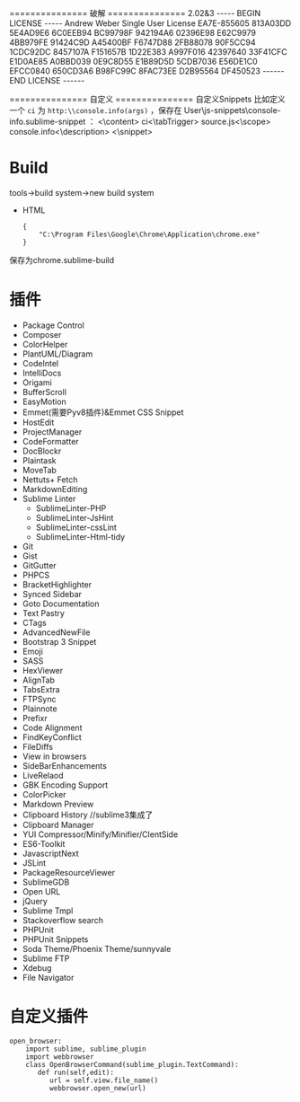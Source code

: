 =============== 破解 ===============
2.02&3
----- BEGIN LICENSE -----
Andrew Weber
Single User License
EA7E-855605
813A03DD 5E4AD9E6 6C0EEB94 BC99798F
942194A6 02396E98 E62C9979 4BB979FE
91424C9D A45400BF F6747D88 2FB88078
90F5CC94 1CDC92DC 8457107A F151657B
1D22E383 A997F016 42397640 33F41CFC
E1D0AE85 A0BBD039 0E9C8D55 E1B89D5D
5CDB7036 E56DE1C0 EFCC0840 650CD3A6
B98FC99C 8FAC73EE D2B95564 DF450523
------ END LICENSE ------

=============== 自定义 ===============
自定义Snippets
    比如定义一个 `ci` 为 `http:\\console.info(args)` ，保存在 User\js-snippets\console-info.sublime-snippet ：
    <snippet>
        <content><![CDATA[console.info(${1})]]><\content>
        <tabTrigger>ci<\tabTrigger>
        <scope>source.js<\scope>
        <description>console.info<\description>
    <\snippet>
# Build

tools->build system->new build system

- HTML 

    ```
    {
        "C:\Program Files\Google\Chrome\Application\chrome.exe"
    }
    ```

保存为chrome.sublime-build


# 插件

- Package Control
- Composer
- ColorHelper
- PlantUML/Diagram
- CodeIntel
- IntelliDocs
- Origami
- BufferScroll
- EasyMotion
- Emmet(需要Pyv8插件)&Emmet CSS Snippet
- HostEdit
- ProjectManager
- CodeFormatter
- DocBlockr
- Plaintask
- MoveTab
- Nettuts+ Fetch
- MarkdownEditing
- Sublime Linter
    + SublimeLinter-PHP
    + SublimeLinter-JsHint
    + SublimeLinter-cssLint
    + SublimeLinter-Html-tidy
- Git
- Gist
- GitGutter
- PHPCS
- BracketHighlighter
- Synced Sidebar
- Goto Documentation
- Text Pastry
- CTags
- AdvancedNewFile
- Bootstrap 3 Snippet
- Emoji
- SASS
- HexViewer
- AlignTab
- TabsExtra
- FTPSync
- Plainnote
- Prefixr
- Code Alignment
- FindKeyConflict
- FileDiffs
- View in browsers
- SideBarEnhancements
- LiveRelaod
- GBK Encoding Support
- ColorPicker
- Markdown Preview
- Clipboard History           //sublime3集成了
- Clipboard Manager
- YUI Compressor/Minify/Minifier/ClentSide
- ES6-Toolkit
- JavascriptNext
- JSLint
- PackageResourceViewer
- SublimeGDB
- Open URL
- jQuery
- Sublime Tmpl
- Stackoverflow search
- PHPUnit
- PHPUnit Snippets
- Soda Theme/Phoenix Theme/sunnyvale
- Sublime FTP
- Xdebug
- File Navigator

# 自定义插件
    open_browser:
        import sublime, sublime_plugin
        import webbrowser
        class OpenBrowserCommand(sublime_plugin.TextCommand):
           def run(self,edit):
              url = self.view.file_name()
              webbrowser.open_new(url)
